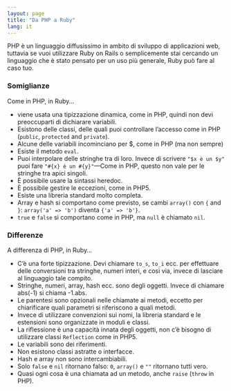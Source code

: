 ```yaml
---
layout: page
title: "Da PHP a Ruby"
lang: it
---
```


PHP è un linguaggio diffusissimo in ambito di sviluppo di applicazioni
web, tuttavia se vuoi utilizzare Ruby on Rails o semplicemente stai
cercando un linguaggio che è stato pensato per un uso più generale, Ruby
può fare al caso tuo.

### Somiglianze

Come in PHP, in Ruby…

* viene usata una tipizzazione dinamica, come in PHP, quindi non devi
  preoccuparti di dichiarare variabili.
* Esistono delle classi, delle quali puoi controllare l’accesso come in
  PHP (`public`, `protected` and `private`).
* Alcune delle variabili incominciano per $, come in PHP (ma non sempre)
* Esiste il metodo `eval`.
* Puoi interpolare delle stringhe tra di loro. Invece di scrivere
  `"$x è un $y"` puoi fare `"#{x} è un #{y}"`—Come in PHP, questo non
  vale per le stringhe tra apici singoli.
* È possibile usare la sintassi heredoc.
* È possibile gestire le eccezioni, come in PHP5.
* Esiste una libreria standard molto completa.
* Array e hash si comportano come previsto, se cambi `array()` con `{`
  and `}`\: `array('a' => 'b')` diventa `{'a' => 'b'}`.
* `true` e `false` si comportano come in PHP, ma `null` è chiamato `nil`.

### Differenze

A differenza di PHP, in Ruby…

* C’è una forte tipizzazione. Devi chiamare `to_s`, `to_i` ecc. per
  effettuare delle conversioni tra stringhe, numeri interi, e così via,
  invece di lasciare al linguaggio tale compito.
* Stringhe, numeri, array, hash ecc. sono degli oggetti. Invece di
  chiamare abs(-1) si chiama -1.abs.
* Le parentesi sono opzionali nelle chiamate ai metodi, eccetto per
  chiarificare quali parametri si riferiscono a quali metodi.
* Invece di utilizzare convenzioni sui nomi, la libreria standard e le
  estensioni sono organizzate in moduli e classi.
* La riflessione è una capacità innata degli oggetti, non c’è bisogno di
  utilizzare classi `Reflection` come in PHP5.
* Le variabili sono dei riferimenti.
* Non esistono classi astratte o interfacce.
* Hash e array non sono intercambiabili.
* Solo `false` e `nil` ritornano falso: `0`, `array()` e `""` ritornano
  tutti vero.
* Quasi ogni cosa è una chiamata ad un metodo, anche `raise` (`throw` in
  PHP).

